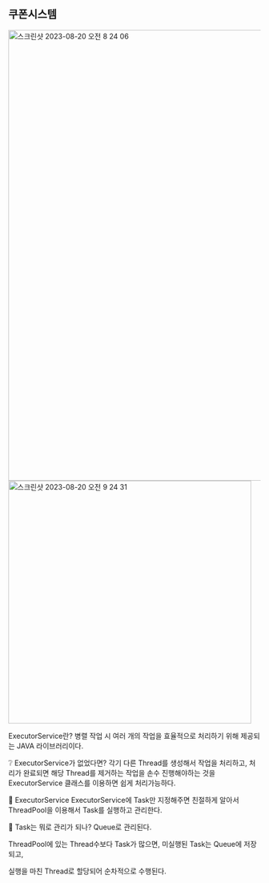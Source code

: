 ## 쿠폰시스템
<img width="900" alt="스크린샷 2023-08-20 오전 8 24 06" src="https://github.com/hachanghyun/CouponSystem/assets/33058284/400b2053-dc3c-4990-a3e1-1ad086f7cc96">

<img width="485" alt="스크린샷 2023-08-20 오전 9 24 31" src="https://github.com/hachanghyun/CouponSystem/assets/33058284/559d52d8-0fcf-4dac-9527-d655feb17205">

ExecutorService란?
병렬 작업 시 여러 개의 작업을 효율적으로 처리하기 위해 제공되는 JAVA 라이브러리이다.

❔ ExecutorService가 없었다면?
각기 다른 Thread를 생성해서 작업을 처리하고, 처리가 완료되면 해당 Thread를 제거하는 작업을 손수 진행해야하는 것을 ExecutorService 클래스를 이용하면 쉽게 처리가능하다.

🎉 ExecutorService
ExecutorService에 Task만 지정해주면 친절하게 알아서 ThreadPool을 이용해서 Task를 실행하고 관리한다.

🤹 Task는 뭐로 관리가 되나?
Queue로 관리된다.

ThreadPool에 있는 Thread수보다 Task가 많으면, 미실행된 Task는 Queue에 저장되고,

실행을 마친 Thread로 할당되어 순차적으로 수행된다.
